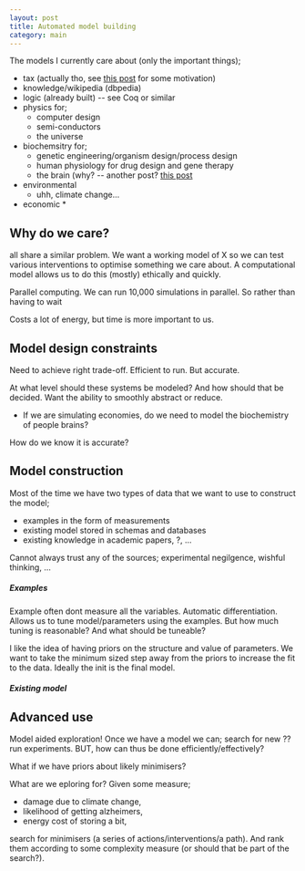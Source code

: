 ```yaml
---
layout: post
title: Automated model building
category: main
---
```


The models I currently care about (only the important things);

* tax (actually tho, see [this post]({{site.baseurl}}) for some motivation)
* knowledge/wikipedia (dbpedia)
* logic (already built) -- see Coq or similar
* physics for;
  * computer design
  * semi-conductors
  * the universe
* biochemsitry for;
  * genetic engineering/organism design/process design
  * human physiology for drug design and gene therapy
  * the brain (why? -- another post? [this post]({{site.baseurl}}/)
* environmental
  * uhh, climate change...
* economic
  *

## Why do we care?

all share a similar problem. We want a working model of X so we can test various interventions to optimise something we care about. A computational model allows us to do this (mostly) ethically and quickly.

Parallel computing. We can run 10,000 simulations in parallel. So rather than having to wait

Costs a lot of energy, but time is more important to us.

## Model design constraints

Need to achieve right trade-off. Efficient to run. But accurate.

At what level should these systems be modeled? And how should that be decided. Want the ability to smoothly abstract or reduce.

* If we are simulating economies, do we need to model the biochemistry of people brains?

How do we know it is accurate?

## Model construction


Most of the time we have two types of data that we want to use to construct the model;

* examples in the form of measurements
* existing model stored in schemas and databases
* existing knowledge in academic papers, ?, ...

Cannot always trust any of the sources; experimental negilgence, wishful thinking, ...

##### Examples

Example often dont measure all the variables.
Automatic differentiation. Allows us to tune model/parameters using the examples.
But how much tuning is reasonable?
And what should be tuneable?

I like the idea of having priors on the structure and value of parameters. We want to take the minimum sized step away from the priors to increase the fit to the data.
Ideally the init is the final model.

##### Existing model




## Advanced use

Model aided exploration!
Once we have a model we can; search for new ?? run experiments. BUT, how can thus be done efficiently/effectively?

What if we have priors about likely minimisers?  

What are we eploring for?
Given some measure;
* damage due to climate change,
* likelihood of getting alzheimers,
* energy cost of storing a bit,

search for minimisers (a series of actions/interventions/a path). And rank them according to some complexity measure (or should that be part of the search?).   
